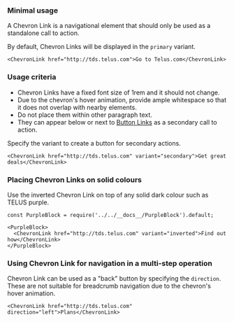 ### Minimal usage

A Chevron Link is a navigational element that should only be used as a standalone call to action.

By default, Chevron Links will be displayed in the `primary` variant.

```
<ChevronLink href="http://tds.telus.com">Go to Telus.com</ChevronLink>
```

### Usage criteria

- Chevron Links have a fixed font size of 1rem and it should not change.
- Due to the chevron's hover animation, provide ample whitespace so that it does not overlap with nearby elements.
- Do not place them within other paragraph text.
- They can appear below or next to [Button Links](#linkbutton) as a secondary call to action.


Specify the variant to create a button for secondary actions.

```
<ChevronLink href="http://tds.telus.com" variant="secondary">Get great deals</ChevronLink>
```

### Placing Chevron Links on solid colours

Use the inverted Chevron Link on top of any solid dark colour such as TELUS purple.

```
const PurpleBlock = require('../../__docs__/PurpleBlock').default;

<PurpleBlock>
  <ChevronLink href="http://tds.telus.com" variant="inverted">Find out how</ChevronLink>
</PurpleBlock>
```

### Using Chevron Link for navigation in a multi-step operation

Chevron Link can be used as a "back" button by specifying the `direction`. These are not suitable for breadcrumb navigation due to the chevron's hover animation.

```
<ChevronLink href="http://tds.telus.com" direction="left">Plans</ChevronLink>
```
